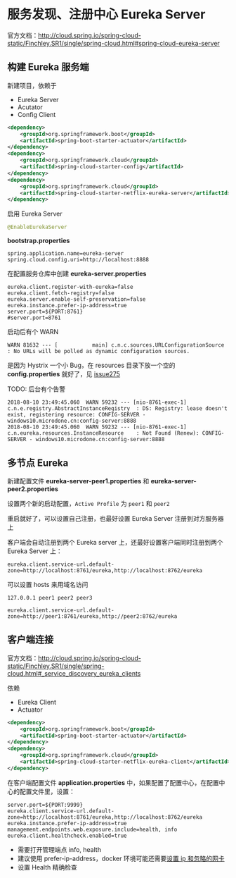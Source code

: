 # 服务发现、注册中心 Eureka Server

官方文档：http://cloud.spring.io/spring-cloud-static/Finchley.SR1/single/spring-cloud.html#spring-cloud-eureka-server

## 构建 Eureka 服务端

新建项目，依赖于
- Eureka Server
- Acutator
- Config Client

```xml
<dependency>
    <groupId>org.springframework.boot</groupId>
    <artifactId>spring-boot-starter-actuator</artifactId>
</dependency>
<dependency>
    <groupId>org.springframework.cloud</groupId>
    <artifactId>spring-cloud-starter-config</artifactId>
</dependency>
<dependency>
    <groupId>org.springframework.cloud</groupId>
    <artifactId>spring-cloud-starter-netflix-eureka-server</artifactId>
</dependency>
```

启用 Eureka Server
```java
@EnableEurekaServer
```

**bootstrap.properties**
```properties
spring.application.name=eureka-server
spring.cloud.config.uri=http://localhost:8888
```

在配置服务仓库中创建 **eureka-server.properties**
```properties
eureka.client.register-with-eureka=false
eureka.client.fetch-registry=false
eureka.server.enable-self-preservation=false
eureka.instance.prefer-ip-address=true
server.port=${PORT:8761}
#server.port=8761
```

启动后有个 WARN
```
WARN 81632 --- [           main] c.n.c.sources.URLConfigurationSource     : No URLs will be polled as dynamic configuration sources.
```
是因为 Hystrix 一个小 Bug，在 resources 目录下放一个空的 **config.properties** 就好了，见 [issue275](https://github.com/Netflix/Hystrix/issues/275)

TODO: 后台有个告警
```
2018-08-10 23:49:45.060  WARN 59232 --- [nio-8761-exec-1] c.n.e.registry.AbstractInstanceRegistry  : DS: Registry: lease doesn't exist, registering resource: CONFIG-SERVER - windows10.microdone.cn:config-server:8888
2018-08-10 23:49:45.060  WARN 59232 --- [nio-8761-exec-1] c.n.eureka.resources.InstanceResource    : Not Found (Renew): CONFIG-SERVER - windows10.microdone.cn:config-server:8888
```

## 多节点 Eureka

新建配置文件
**eureka-server-peer1.properties** 和 **eureka-server-peer2.properties**

设置两个新的启动配置，`Active Profile` 为 `peer1` 和 `peer2`

重启就好了，可以设置自己注册，也最好设置 Eureka Server 注册到对方服务器上

客户端会自动注册到两个 Eureka server 上，还最好设置客户端同时注册到两个 Eureka Server 上：
```properties
eureka.client.service-url.default-zone=http://localhost:8761/eureka,http://localhost:8762/eureka
```

可以设置 hosts 来用域名访问
```
127.0.0.1 peer1 peer2 peer3
```

```properties
eureka.client.service-url.default-zone=http://peer1:8761/eureka,http://peer2:8762/eureka
```

## 客户端连接

官方文档：http://cloud.spring.io/spring-cloud-static/Finchley.SR1/single/spring-cloud.html#_service_discovery_eureka_clients

依赖
- Eureka Client
- Actuator

```xml
<dependency>
    <groupId>org.springframework.boot</groupId>
    <artifactId>spring-boot-starter-actuator</artifactId>
</dependency>
<dependency>
    <groupId>org.springframework.cloud</groupId>
    <artifactId>spring-cloud-starter-netflix-eureka-client</artifactId>
</dependency>
```

在客户端配置文件 **application.properties** 中，如果配置了配置中心，在配置中心的配置文件里，设置：
```properties
server.port=${PORT:9999}
eureka.client.service-url.default-zone=http://localhost:8761/eureka,http://localhost:8762/eureka
eureka.instance.prefer-ip-address=true
management.endpoints.web.exposure.include=health, info
eureka.client.healthcheck.enabled=true
```

- 需要打开管理端点 info, health
- 建议使用 prefer-ip-address，docker 环境可能还需要[设置 ip 和忽略的网卡](https://github.com/spring-cloud/spring-cloud-netflix/issues/1646#issuecomment-357213927)
- 设置 Health 精确检查
